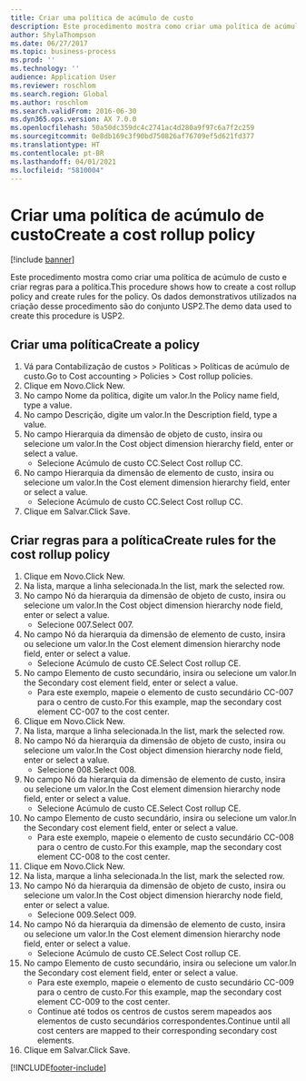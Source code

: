 ```yaml
---
title: Criar uma política de acúmulo de custo
description: Este procedimento mostra como criar uma política de acúmulo de custo e criar regras para a política.
author: ShylaThompson
ms.date: 06/27/2017
ms.topic: business-process
ms.prod: ''
ms.technology: ''
audience: Application User
ms.reviewer: roschlom
ms.search.region: Global
ms.author: roschlom
ms.search.validFrom: 2016-06-30
ms.dyn365.ops.version: AX 7.0.0
ms.openlocfilehash: 50a50dc359dc4c2741ac4d280a9f97c6a7f2c259
ms.sourcegitcommit: 0e8db169c3f90bd750826af76709ef5d621fd377
ms.translationtype: HT
ms.contentlocale: pt-BR
ms.lasthandoff: 04/01/2021
ms.locfileid: "5810004"
---
```

# <a name="create-a-cost-rollup-policy"></a><span data-ttu-id="7fc59-103">Criar uma política de acúmulo de custo</span><span class="sxs-lookup"><span data-stu-id="7fc59-103">Create a cost rollup policy</span></span>

[!include [banner](../../includes/banner.md)]

<span data-ttu-id="7fc59-104">Este procedimento mostra como criar uma política de acúmulo de custo e criar regras para a política.</span><span class="sxs-lookup"><span data-stu-id="7fc59-104">This procedure shows how to create a cost rollup policy and create rules for the policy.</span></span> <span data-ttu-id="7fc59-105">Os dados demonstrativos utilizados na criação desse procedimento são do conjunto USP2.</span><span class="sxs-lookup"><span data-stu-id="7fc59-105">The demo data used to create this procedure is USP2.</span></span>


## <a name="create-a-policy"></a><span data-ttu-id="7fc59-106">Criar uma política</span><span class="sxs-lookup"><span data-stu-id="7fc59-106">Create a policy</span></span>
1. <span data-ttu-id="7fc59-107">Vá para Contabilização de custos > Políticas > Políticas de acúmulo de custo.</span><span class="sxs-lookup"><span data-stu-id="7fc59-107">Go to Cost accounting > Policies > Cost rollup policies.</span></span>
2. <span data-ttu-id="7fc59-108">Clique em Novo.</span><span class="sxs-lookup"><span data-stu-id="7fc59-108">Click New.</span></span>
3. <span data-ttu-id="7fc59-109">No campo Nome da política, digite um valor.</span><span class="sxs-lookup"><span data-stu-id="7fc59-109">In the Policy name field, type a value.</span></span>
4. <span data-ttu-id="7fc59-110">No campo Descrição, digite um valor.</span><span class="sxs-lookup"><span data-stu-id="7fc59-110">In the Description field, type a value.</span></span>
5. <span data-ttu-id="7fc59-111">No campo Hierarquia da dimensão de objeto de custo, insira ou selecione um valor.</span><span class="sxs-lookup"><span data-stu-id="7fc59-111">In the Cost object dimension hierarchy field, enter or select a value.</span></span>
    * <span data-ttu-id="7fc59-112">Selecione Acúmulo de custo CC.</span><span class="sxs-lookup"><span data-stu-id="7fc59-112">Select Cost rollup CC.</span></span>  
6. <span data-ttu-id="7fc59-113">No campo Hierarquia da dimensão de elemento de custo, insira ou selecione um valor.</span><span class="sxs-lookup"><span data-stu-id="7fc59-113">In the Cost element dimension hierarchy field, enter or select a value.</span></span>
    * <span data-ttu-id="7fc59-114">Selecione Acúmulo de custo CC.</span><span class="sxs-lookup"><span data-stu-id="7fc59-114">Select Cost rollup CC.</span></span>  
7. <span data-ttu-id="7fc59-115">Clique em Salvar.</span><span class="sxs-lookup"><span data-stu-id="7fc59-115">Click Save.</span></span>

## <a name="create-rules-for-the-cost-rollup-policy"></a><span data-ttu-id="7fc59-116">Criar regras para a política</span><span class="sxs-lookup"><span data-stu-id="7fc59-116">Create rules for the cost rollup policy</span></span>
1. <span data-ttu-id="7fc59-117">Clique em Novo.</span><span class="sxs-lookup"><span data-stu-id="7fc59-117">Click New.</span></span>
2. <span data-ttu-id="7fc59-118">Na lista, marque a linha selecionada.</span><span class="sxs-lookup"><span data-stu-id="7fc59-118">In the list, mark the selected row.</span></span>
3. <span data-ttu-id="7fc59-119">No campo Nó da hierarquia da dimensão de objeto de custo, insira ou selecione um valor.</span><span class="sxs-lookup"><span data-stu-id="7fc59-119">In the Cost object dimension hierarchy node field, enter or select a value.</span></span>
    * <span data-ttu-id="7fc59-120">Selecione 007.</span><span class="sxs-lookup"><span data-stu-id="7fc59-120">Select 007.</span></span>  
4. <span data-ttu-id="7fc59-121">No campo Nó da hierarquia da dimensão de elemento de custo, insira ou selecione um valor.</span><span class="sxs-lookup"><span data-stu-id="7fc59-121">In the Cost element dimension hierarchy node field, enter or select a value.</span></span>
    * <span data-ttu-id="7fc59-122">Selecione Acúmulo de custo CE.</span><span class="sxs-lookup"><span data-stu-id="7fc59-122">Select Cost rollup CE.</span></span>  
5. <span data-ttu-id="7fc59-123">No campo Elemento de custo secundário, insira ou selecione um valor.</span><span class="sxs-lookup"><span data-stu-id="7fc59-123">In the Secondary cost element field, enter or select a value.</span></span>
    * <span data-ttu-id="7fc59-124">Para este exemplo, mapeie o elemento de custo secundário CC-007 para o centro de custo.</span><span class="sxs-lookup"><span data-stu-id="7fc59-124">For this example, map the secondary cost element CC-007 to the cost center.</span></span>  
6. <span data-ttu-id="7fc59-125">Clique em Novo.</span><span class="sxs-lookup"><span data-stu-id="7fc59-125">Click New.</span></span>
7. <span data-ttu-id="7fc59-126">Na lista, marque a linha selecionada.</span><span class="sxs-lookup"><span data-stu-id="7fc59-126">In the list, mark the selected row.</span></span>
8. <span data-ttu-id="7fc59-127">No campo Nó da hierarquia da dimensão de objeto de custo, insira ou selecione um valor.</span><span class="sxs-lookup"><span data-stu-id="7fc59-127">In the Cost object dimension hierarchy node field, enter or select a value.</span></span>
    * <span data-ttu-id="7fc59-128">Selecione 008.</span><span class="sxs-lookup"><span data-stu-id="7fc59-128">Select 008.</span></span>  
9. <span data-ttu-id="7fc59-129">No campo Nó da hierarquia da dimensão de elemento de custo, insira ou selecione um valor.</span><span class="sxs-lookup"><span data-stu-id="7fc59-129">In the Cost element dimension hierarchy node field, enter or select a value.</span></span>
    * <span data-ttu-id="7fc59-130">Selecione Acúmulo de custo CE.</span><span class="sxs-lookup"><span data-stu-id="7fc59-130">Select Cost rollup CE.</span></span>  
10. <span data-ttu-id="7fc59-131">No campo Elemento de custo secundário, insira ou selecione um valor.</span><span class="sxs-lookup"><span data-stu-id="7fc59-131">In the Secondary cost element field, enter or select a value.</span></span>
    * <span data-ttu-id="7fc59-132">Para este exemplo, mapeie o elemento de custo secundário CC-008 para o centro de custo.</span><span class="sxs-lookup"><span data-stu-id="7fc59-132">For this example, map the secondary cost element CC-008 to the cost center.</span></span>  
11. <span data-ttu-id="7fc59-133">Clique em Novo.</span><span class="sxs-lookup"><span data-stu-id="7fc59-133">Click New.</span></span>
12. <span data-ttu-id="7fc59-134">Na lista, marque a linha selecionada.</span><span class="sxs-lookup"><span data-stu-id="7fc59-134">In the list, mark the selected row.</span></span>
13. <span data-ttu-id="7fc59-135">No campo Nó da hierarquia da dimensão de objeto de custo, insira ou selecione um valor.</span><span class="sxs-lookup"><span data-stu-id="7fc59-135">In the Cost object dimension hierarchy node field, enter or select a value.</span></span>
    * <span data-ttu-id="7fc59-136">Selecione 009.</span><span class="sxs-lookup"><span data-stu-id="7fc59-136">Select 009.</span></span>  
14. <span data-ttu-id="7fc59-137">No campo Nó da hierarquia da dimensão de elemento de custo, insira ou selecione um valor.</span><span class="sxs-lookup"><span data-stu-id="7fc59-137">In the Cost element dimension hierarchy node field, enter or select a value.</span></span>
    * <span data-ttu-id="7fc59-138">Selecione Acúmulo de custo CE.</span><span class="sxs-lookup"><span data-stu-id="7fc59-138">Select Cost rollup CE.</span></span>  
15. <span data-ttu-id="7fc59-139">No campo Elemento de custo secundário, insira ou selecione um valor.</span><span class="sxs-lookup"><span data-stu-id="7fc59-139">In the Secondary cost element field, enter or select a value.</span></span>
    * <span data-ttu-id="7fc59-140">Para este exemplo, mapeie o elemento de custo secundário CC-009 para o centro de custo.</span><span class="sxs-lookup"><span data-stu-id="7fc59-140">For this example, map the secondary cost element CC-009 to the cost center.</span></span>  
    * <span data-ttu-id="7fc59-141">Continue até todos os centros de custos serem mapeados aos elementos de custo secundários correspondentes.</span><span class="sxs-lookup"><span data-stu-id="7fc59-141">Continue until all cost centers are mapped to their corresponding secondary cost elements.</span></span>  
16. <span data-ttu-id="7fc59-142">Clique em Salvar.</span><span class="sxs-lookup"><span data-stu-id="7fc59-142">Click Save.</span></span>



[!INCLUDE[footer-include](../../../includes/footer-banner.md)]